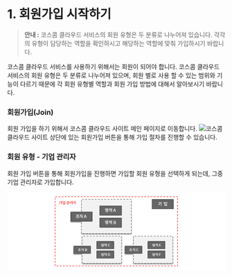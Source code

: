 # 1. 회원가입 시작하기

> **안내 :** 코스콤 클라우드 서비스의 회원 유형은 두 분류로 나누어져 있습니다. 각각의 유형이 담당하는 역할을 확인하시고 해당하는 역할에 맞춰 가입하시기 바랍니다.

코스콤 클라우드 서비스를 사용하기 위해서는 회원이 되어야 합니다. 코스콤 클라우드 서비스의 회원 유형은 두 분류로 나누어져 있으며, 회원 별로 사용 할 수 있는 범위와 기능이 다르기 때문에 각 회원 유형별 역할과 회원 가입 방법에 대해서 알아보시기 바랍니다.

### **회원가입\(Join\)**

회원 가입을 하기 위해서 코스콤 클라우드 사이트 메인 페이지로 이동합니다. ![](https://helpcomm.kpaasta.cloud/joinandlogin/Join&Login/join-1.png)코스콤 클라우드 사이트 상단에 있는 회원가입 버튼을 통해 가입 절차를 진행할 수 있습니다.

### **회원 유형 - 기업 관리자**

회원 가입 버튼을 통해 회원가입을 진행하면 가입할 회원 유형을 선택하게 되는데, 그중 기업 관리자로 가입합니다.

![](.gitbook/assets/image%20%2816%29.png)

